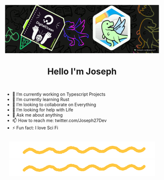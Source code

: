 <div align="center">
<img src="./images/jww127.gif">
  <h1> Hello I'm Joseph </h1>
</div>

<br/>


- 🔭 I’m currently working on Typescript Projects
- 🌱 I’m currently learning Rust
- 👯 I’m looking to collaborate on Everything
- 🤔 I’m looking for help with Life
- 💬 Ask me about anything
- 📫 How to reach me: twitter.com/Joseph27Dev
- ⚡ Fun fact: I love Sci Fi

<div align="center">
<br/>
<img src="./images/squiggle.gif"><img src="./images/squiggle.gif">
</div>
<!--[![@jww127's Holopin board](https://holopin.me/jww127)](https://holopin.io/@jww127)-->
